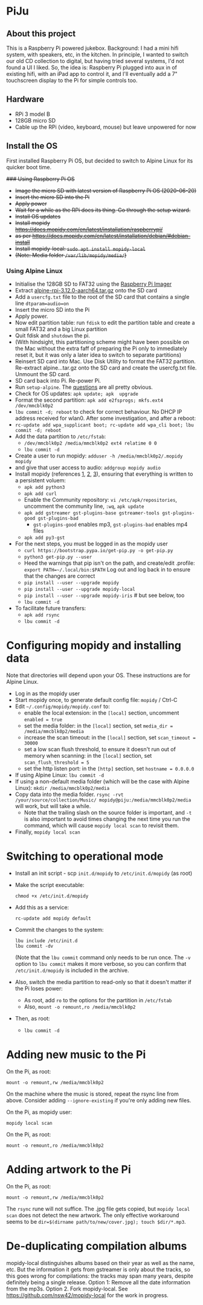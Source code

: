 # PiJu

## About this project

This is a Raspberry Pi powered jukebox. Background: I had a mini hifi system, with speakers, etc, in the kitchen. In principle, I wanted to switch our old CD collection to digital, but having tried several systems, I'd not found a UI I liked. So, the idea is: Raspberry Pi plugged into aux in of existing hifi, with an iPad app to control it, and I'll eventually add a 7" touchscreen display to the Pi for simple controls too.

## Hardware

* RPi 3 model B
* 128GB micro SD
* Cable up the RPi (video, keyboard, mouse) but leave unpowered for now

## Install the OS

First installed Raspberry Pi OS, but decided to switch to Alpine Linux for its quicker boot time.

<strike>
### Using Raspberry Pi OS

* Image the micro SD with latest version of Raspberry Pi OS (2020-06-20)
* Insert the micro SD into the Pi
* Apply power
* Wait for a while as the RPi does its thing. Go through the setup wizard.
* Install OS updates
* Install mopidy <https://docs.mopidy.com/en/latest/installation/raspberrypi/>
* as per <https://docs.mopidy.com/en/latest/installation/debian/#debian-install>
* Install mopidy-local: `sudo apt install mopidy-local`
* (Note: Media folder `/var/lib/mopidy/media/`)
</strike>

### Using Alpine Linux

* Initialise the 128GB SD to FAT32 using the [Raspberry Pi Imager](https://www.raspberrypi.org/downloads/)
* Extract [alpine-rpi-3.12.0-aarch64.tar.gz](https://alpinelinux.org/downloads/) onto the SD card
* Add a `usercfg.txt` file to the root of the SD card that contains a single line `dtparam=audio=on`
* Insert the micro SD into the Pi
* Apply power.
* Now edit partition table: run `fdisk` to edit the partition table and create a small FAT32 and a big Linux partition
* Quit fdisk and `shutdown` the pi.
* (With hindsight, this partitioning scheme might have been possible on the Mac without the extra faff of preparing the Pi only to immediately reset it, but it was only a later idea to switch to separate partitions)
* Reinsert SD card into Mac. Use Disk Utility to format the FAT32 partition. Re-extract alpine...tar.gz onto the SD card and create the usercfg.txt file. Unmount the SD card.
* SD card back into Pi. Re-power Pi.
* Run `setup-alpine`. The [questions](https://wiki.alpinelinux.org/wiki/Installation#Questions_asked_by_setup-alpine) are all pretty obvious.
* Check for OS updates: `apk update; apk  upgrade`
* Format the second partition: `apk add e2fsprogs; mkfs.ext4 /dev/mmcblk0p2`
* `lbu commit -d; reboot` to check for correct behaviour. No DHCP IP address received for wlan0. After some investigation, and after a reboot:
* `rc-update add wpa_supplicant boot; rc-update add wpa_cli boot; lbu commit -d; reboot`
* Add the data partition to `/etc/fstab`:
    * `/dev/mmcblk0p2 /media/mmcblk0p2 ext4 relatime 0 0`
    * `lbu commit -d`
* Create a user to run mopidy: `adduser -h /media/mmcblk0p2/.mopidy mopidy`
* and give that user access to audio: `addgroup mopidy audio`
* Install mopidy (references [1](https://docs.mopidy.com/en/latest/installation/pypi/), [2](https://pip.pypa.io/en/stable/installing/), [3](https://wiki.alpinelinux.org/wiki/Enable_Community_Repository)), ensuring that everything is written to a persistent voluem: 
    * `apk add python3`
    * `apk add curl`
    * Enable the Community repository: `vi /etc/apk/repositories`, uncomment the community line, `:wq`, `apk update`
    * `apk add gstreamer gst-plugins-base gstreamer-tools gst-plugins-good gst-plugins-bad`
        * `gst-plugins-good` enables mp3, `gst-plugins-bad` enables mp4 files
    * `apk add py3-gst`
* For the next steps, you must be logged in as the mopidy user
    * `curl https://bootstrap.pypa.io/get-pip.py -o get-pip.py`
    * `python3 get-pip.py --user`
    * Heed the warnings that pip isn't on the path, and create/edit .profile: `export PATH=~/.local/bin:$PATH`  Log out and log back in to ensure that the changes are correct
    * `pip install --user --upgrade mopidy`
    * `pip install --user --upgrade mopidy-local`
    * `pip install --user --upgrade mopidy-iris`  # but see below, too
    * `lbu commit -d`
* To facilitate future transfers:
    * `apk add rsync`
    * `lbu commit -d`


# Configuring mopidy and installing data

Note that directories will depend upon your OS. These instructions are for Alpine Linux.

* Log in as the mopidy user
* Start mopidy once, to generate default config file: `mopidy` / Ctrl-C
* Edit `~/.config/mopidy/mopidy.conf` to:
    * enable the local extension: in the `[local]` section, uncomment `enabled = true`
    * set the media folder: in the `[local]` section, set `media_dir = /media/mmcblk0p2/media`
    * increase the scan timeout: in the `[local]` section, set `scan_timeout = 30000`
    * set a low scan flush threshold, to ensure it doesn't run out of memory when scanning: in the `[local]` section, set `scan_flush_threshold = 5`
    * set the http listen port: in the `[http]` section, set `hostname = 0.0.0.0`
* If using Alpine Linux: `lbu commit -d`
* If using a non-default media folder (which will be the case with Alpine Linux): `mkdir /media/mmcblk0p2/media`
* Copy data into the media folder. `rsync -rvt /your/source/collection/Music/ mopidy@piju:/media/mmcblk0p2/media` will work, but will take a while.
    * Note that the trailing slash on the source folder is important, and `-t` is also important to avoid times changing the next time you run the command, which will cause `mopidy local scan` to revisit them.
* Finally, `mopidy local scan` 

# Switching to operational mode

* Install an init script - scp `init.d/mopidy` to `/etc/init.d/mopidy` (as root)
* Make the script executable:

  ```
  chmod +x /etc/init.d/mopidy
  ```
* Add this as a service:

  ```
  rc-update add mopidy default
  ```
* Commit the changes to the system:

  ```
  lbu include /etc/init.d
  lbu commit -dv
  ```
  
  (Note that the `lbu commit` command only needs to be run once. The `-v` option to `lbu commit` makes it more verbose, so you can confirm that `/etc/init.d/mopidy` is included in the archive.
* Also, switch the media partition to read-only so that it doesn't matter if the Pi loses power:
    * As root, add `ro` to the options for the partition in `/etc/fstab`
    * Also, `mount -o remount,ro /media/mmcblk0p2`
* Then, as root:
    * `lbu commit -d`

# Adding new music to the Pi

On the Pi, as root:

```
mount -o remount,rw /media/mmcblk0p2
```

On the machine where the music is stored, repeat the rsync line from above. Consider adding `--ignore-existing` if you're only adding new files.

On the Pi, as mopidy user:

```
mopidy local scan
```

On the Pi, as root:

```
mount -o remount,ro /media/mmcblk0p2
```

# Adding artwork to the Pi

On the Pi, as root:

```
mount -o remount,rw /media/mmcblk0p2
```

The `rsync` rune will not suffice. The .jpg file gets copied, but `mopidy local scan` does not detect the new artwork. The only effective workaround seems to be `dir=$(dirname path/to/new/cover.jpg); touch $dir/*.mp3`.


# De-duplicating compilation albums

mopidy-local distinguishes albums based on their year as well as the name, etc. But the information it gets from gstreamer is only about the tracks, so this goes wrong for compilations: the tracks may span many years, despite definitely being a single release. Option 1: Remove all the date information from the mp3s. Option 2. Fork mopidy-local.  See <https://github.com/nsw42/mopidy-local> for the work in progress.
